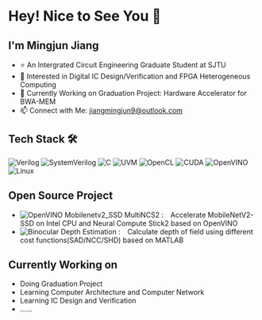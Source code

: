 # Hey! Nice to See You 👋

## I'm Mingjun Jiang

- ⭐ An Intergrated Circuit Engineering Graduate Student at SJTU
- 🔭 Interested in Digital IC Design/Verification and FPGA Heterogeneous Computing
- 🌱 Currently Working on Graduation Project: Hardware Accelerator for BWA-MEM
- 📫 Connect with Me: <jiangmingjun9@outlook.com>

## Tech Stack 🛠 
![Verilog](https://img.shields.io/badge/-Verilog-c5b8a5?style=flat)
![SystemVerilog](https://img.shields.io/badge/-SystemVerilog-c5b8a5?style=flat)
![C](https://img.shields.io/badge/-C%2FC%2B%2B-c5b8a5?style=flat)
![UVM](https://img.shields.io/badge/-UVM-c5b8a5?style=flat)
![OpenCL](https://img.shields.io/badge/-OpenCL-c5b8a5?style=flat)
![CUDA](https://img.shields.io/badge/-OpenCL-c5b8a5?style=flat)
![OpenVINO](https://img.shields.io/badge/-OpenVINO-c5b8a5?style=flat)
![Linux](https://img.shields.io/badge/-Linux-c5b8a5?style=flat)

## Open Source Project
- ![OpenVINO Mobilenetv2_SSD MultiNCS2](https://github.com/kkenshin1/OpenVINO-Mobilenetv2_SSD-MultiNCS2) :&ensp;&ensp;Accelerate MobileNetV2-SSD on Intel CPU and Neural Compute Stick2 based on OpenVINO
- ![Binocular Depth Estimation](https://github.com/kkenshin1/Binocular-Depth-Estimation) :&ensp;&ensp;Calculate depth of field using different cost functions(SAD/NCC/SHD) based on MATLAB


## Currently Working on
- Doing Graduation Project
- Learning Computer Architecture and Computer Network
- Learning IC Design and Verification
- ......



<!--
**kkenshin1/kkenshin1** is a ✨ _special_ ✨ repository because its `README.md` (this file) appears on your GitHub profile.

Here are some ideas to get you started:

- 🔭 I’m currently working on ...
- 🌱 I’m currently learning ...
- 👯 I’m looking to collaborate on ...
- 🤔 I’m looking for help with ...
- 💬 Ask me about ...
- 📫 How to reach me: ...
- 😄 Pronouns: ...
- ⚡ Fun fact: ...
- ✨ An Graduate FPGA Developer Intern at Optiver
-->
